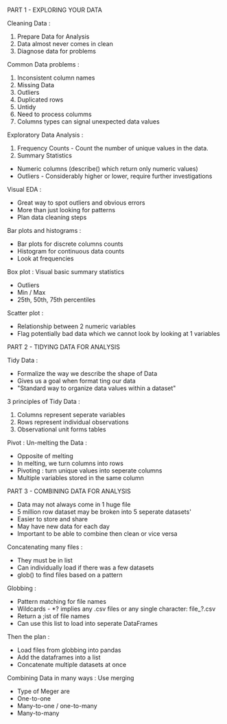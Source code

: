 PART 1 - EXPLORING YOUR DATA

Cleaning Data : 
1. Prepare Data for Analysis
2. Data almost never comes in clean
3. Diagnose data for problems

Common Data problems :
1. Inconsistent column names
2. Missing Data
3. Outliers
4. Duplicated rows
5. Untidy
6. Need to process columms
7. Columns types can signal unexpected data values

Exploratory Data Analysis : 
1. Frequency Counts - Count the number of unique values in the data.
2. Summary Statistics
- Numeric columns (describe() which return only numeric values)
- Outliers - Considerably higher or lower, require further investigations

Visual EDA : 
- Great way to spot outliers and obvious errors
- More than just looking for patterns
- Plan data cleaning steps

Bar plots and histograms :
- Bar plots for discrete columns counts
- Histogram for continuous data counts
- Look at frequencies

Box plot : Visual basic summary statistics
- Outliers
- Min / Max
- 25th, 50th, 75th percentiles

Scatter plot :
- Relationship between 2 numeric variables
- Flag potentially bad data which we cannot look by looking at 1 variables


PART 2 - TIDYING DATA FOR ANALYSIS

Tidy Data :
- Formalize the way we describe the shape of Data
- Gives us a goal when format ting our data
- "Standard way to organize data values within a dataset"

3 principles of Tidy Data : 
1. Columns represent seperate variables
2. Rows represent individual observations
3. Observational unit forms tables

Pivot : Un-melting the Data : 
- Opposite of melting
- In melting, we turn columns into rows
- Pivoting : turn unique values into seperate columns
- Multiple variables stored in the same column


PART 3 - COMBINING DATA FOR ANALYSIS

- Data may not always come in 1 huge file
- 5 million row dataset may be broken into 5 seperate datasets'
- Easier to store and share
- May have new data for each day
- Important to be able to combine then clean or vice versa

Concatenating many files : 
- They must be in list
- Can individually load if there was a few datasets
- glob() to find files based on a pattern

Globbing :
- Pattern matching for file names
- Wildcards -  *? implies any .csv files or any single character: file_?.csv
- Return a ;ist of file names
- Can use this list to load into seperate DataFrames

Then the plan :
- Load files from globbing into pandas
- Add the dataframes into a list
- Concatenate multiple datasets at once

Combining Data in many ways : Use merging
- Type of Meger are
- One-to-one
- Many-to-one / one-to-many
- Many-to-many

